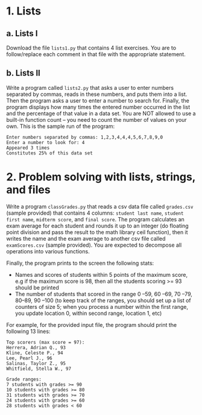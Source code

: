 # 1. Lists
## a. Lists I
Download the file `lists1.py` that contains 4 list exercises. You are to follow/replace each comment in that file with the appropriate statement.
## b. Lists II
Write a program called `lists2.py` that asks a user to enter numbers separated by commas, reads in these numbers, and puts them into a list. Then the program asks a user to enter a number to search for. Finally, the program displays how many times the entered number occurred in the list and the percentage of that value in a data set. You are NOT allowed to use a built-in function count – you need to count the number of values on your own. This is the sample run of the program:
```
Enter numbers separated by commas: 1,2,3,4,4,4,5,6,7,8,9,0
Enter a number to look for: 4 
Appeared 3 times 
Constitutes 25% of this data set
```
# 2. Problem solving with lists, strings, and files
Write a program `classGrades.py` that reads a csv data file called `grades.csv` (sample provided) that contains 4 columns: `student last name`, `student first name`, `midterm score`, and `final score`. The program calculates an exam average for each student and rounds it up to an integer (do floating point division and pass the result to the math library ceil function), then it writes the name and the exam average to another csv file called `examScores.csv` (sample provided). You are expected to decompose all operations into various functions.  

Finally, the program prints to the screen the following stats:

 - Names and scores of students within 5 points of the maximum score, e.g if the maximum score is 98, then all the students scoring >= 93 should be printed
 - The number of students that scored in the range 0 –59, 60 –69, 70 –79, 80–89, 90 –100 (to keep track of the ranges, you should set up a list of counters of size 5; when you process a number within the first range, you update location 0, within second range, location 1, etc)

For example, for the provided input file, the program should print the following 13 lines: 
```
Top scorers (max score = 97):
Herrera, Adrian Q., 93
Kline, Celeste P., 94
Lee, Pearl J., 96
Salinas, Taylor Z., 95
Whitfield, Stella W., 97

Grade ranges:
7 students with grades >= 90
10 students with grades >= 80
31 students with grades >= 70
24 students with grades >= 60
28 students with grades < 60
```
